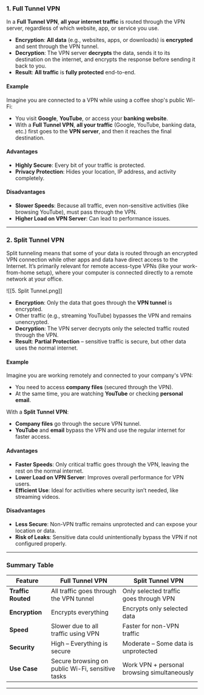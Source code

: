 ### **1. Full Tunnel VPN**

In a **Full Tunnel VPN**, **all your internet traffic** is routed through the VPN server, regardless of which website, app, or service you use.

- **Encryption**: **All data** (e.g., websites, apps, or downloads) is **encrypted** and sent through the VPN tunnel.
- **Decryption**: The VPN server **decrypts** the data, sends it to its destination on the internet, and encrypts the response before sending it back to you.
- **Result**: **All traffic** is **fully protected** end-to-end.

#### **Example**

Imagine you are connected to a VPN while using a coffee shop's public Wi-Fi:

- You visit **Google**, **YouTube**, or access your **banking website**.
- With a **Full Tunnel VPN**, **all your traffic** (Google, YouTube, banking data, etc.) first goes to the **VPN server**, and then it reaches the final destination.

#### **Advantages**

- **Highly Secure**: Every bit of your traffic is protected.
- **Privacy Protection**: Hides your location, IP address, and activity completely.

#### **Disadvantages**

- **Slower Speeds**: Because all traffic, even non-sensitive activities (like browsing YouTube), must pass through the VPN.
- **Higher Load on VPN Server**: Can lead to performance issues.

---

### **2. Split Tunnel VPN**

Split tunneling means that some of your data is routed through an encrypted VPN connection while other apps and data have direct access to the Internet. It’s primarily relevant for remote access-type VPNs (like your work-from-home setup), where your computer is connected directly to a remote network at your office.

![[5. Split Tunnel.png]]

- **Encryption**: Only the data that goes through the **VPN tunnel** is encrypted.
- Other traffic (e.g., streaming YouTube) bypasses the VPN and remains unencrypted.
- **Decryption**: The VPN server decrypts only the selected traffic routed through the VPN.
- **Result**: **Partial Protection** – sensitive traffic is secure, but other data uses the normal internet.

#### **Example**

Imagine you are working remotely and connected to your company's VPN:

- You need to access **company files** (secured through the VPN).
- At the same time, you are watching **YouTube** or checking **personal email**.

With a **Split Tunnel VPN**:

- **Company files** go through the secure VPN tunnel.
- **YouTube** and **email** bypass the VPN and use the regular internet for faster access.

#### **Advantages**

- **Faster Speeds**: Only critical traffic goes through the VPN, leaving the rest on the normal internet.
- **Lower Load on VPN Server**: Improves overall performance for VPN users.
- **Efficient Use**: Ideal for activities where security isn’t needed, like streaming videos.

#### **Disadvantages**

- **Less Secure**: Non-VPN traffic remains unprotected and can expose your location or data.
- **Risk of Leaks**: Sensitive data could unintentionally bypass the VPN if not configured properly.

---

### **Summary Table**

|**Feature**|**Full Tunnel VPN**|**Split Tunnel VPN**|
|---|---|---|
|**Traffic Routed**|All traffic goes through the VPN tunnel|Only selected traffic goes through VPN|
|**Encryption**|Encrypts everything|Encrypts only selected data|
|**Speed**|Slower due to all traffic using VPN|Faster for non-VPN traffic|
|**Security**|High – Everything is secure|Moderate – Some data is unprotected|
|**Use Case**|Secure browsing on public Wi-Fi, sensitive tasks|Work VPN + personal browsing simultaneously|

---
